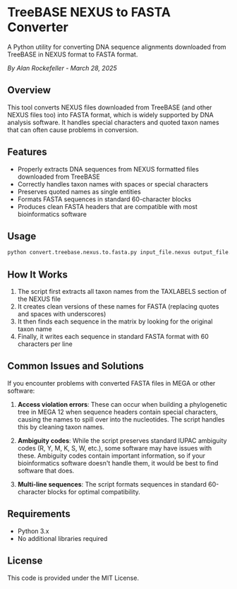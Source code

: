 # TreeBASE NEXUS to FASTA Converter

A Python utility for converting DNA sequence alignments downloaded from TreeBASE in NEXUS format to FASTA format.

*By Alan Rockefeller - March 28, 2025*

## Overview

This tool converts NEXUS files downloaded from TreeBASE (and other NEXUS files too) into FASTA format, which is widely supported by DNA analysis software. It handles special characters and quoted taxon names that can often cause problems in conversion.

## Features

- Properly extracts DNA sequences from NEXUS formatted files downloaded from TreeBASE
- Correctly handles taxon names with spaces or special characters
- Preserves quoted names as single entities
- Formats FASTA sequences in standard 60-character blocks
- Produces clean FASTA headers that are compatible with most bioinformatics software

## Usage

```bash
python convert.treebase.nexus.to.fasta.py input_file.nexus output_file.fasta
```

## How It Works

1. The script first extracts all taxon names from the TAXLABELS section of the NEXUS file
2. It creates clean versions of these names for FASTA (replacing quotes and spaces with underscores)
3. It then finds each sequence in the matrix by looking for the original taxon name
4. Finally, it writes each sequence in standard FASTA format with 60 characters per line


## Common Issues and Solutions

If you encounter problems with converted FASTA files in MEGA or other software:

1. **Access violation errors**: These can occur when building a phylogenetic tree in MEGA 12 when sequence headers contain special characters, causing the names to spill over into the nucleotides. The script handles this by cleaning taxon names.

2. **Ambiguity codes**: While the script preserves standard IUPAC ambiguity codes (R, Y, M, K, S, W, etc.), some software may have issues with these. Ambiguity codes contain important information, so if your bioinformatics software doesn't handle them, it would be best to find software that does.

3. **Multi-line sequences**: The script formats sequences in standard 60-character blocks for optimal compatibility.

## Requirements

- Python 3.x
- No additional libraries required

## License

This code is provided under the MIT License.
